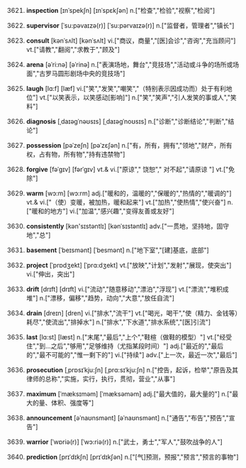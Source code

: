 3621. **inspection**
[ɪnˈspekʃn]  [ɪnˈspɛkʃən]
n.["检查","检验","视察","检阅"]  

3622. **supervisor**
[ˈsu:pəvaɪzə(r)]  [ˈsu:pərvaɪzə(r)]
n.["监督者，管理者","镇长"]  

3623. **consult**
[kənˈsʌlt]  [kənˈsʌlt]
vi.["商议，商量","[医]会诊","咨询","充当顾问"]  vt.["请教","翻阅","求教于","顾及"]  

3624. **arena**
[əˈri:nə]  [əˈrinə]
n.["表演场地，舞台","竞技场","活动或斗争的场所或场面","古罗马圆形剧场中央的竞技场"]  

3625. **laugh**
[lɑ:f]  [læf]
vi.["笑","发笑","嘲笑","（特别表示因成功而）处于有利地位"]  vt.["以笑表示，以笑感动[影响]"]  n.["笑","笑声","引人发笑的事或人","笑料"]  

3626. **diagnosis**
[ˌdaɪəgˈnəʊsɪs]  [ˌdaɪəgˈnoʊsɪs]
n.["诊断","诊断结论","判断","结论"]  

3627. **possession**
[pəˈzeʃn]  [pəˈzɛʃən]
n.["有，所有，拥有","领地","财产，所有权，占有物，所有物","持有违禁物"]  

3628. **forgive**
[fəˈgɪv]  [fərˈgɪv]
vt.& vi.["原谅"," 饶恕"," 对不起","请原谅 "]  vt.["免除"]  

3629. **warm**
[wɔ:m]  [wɔ:rm]
adj.["暖和的，温暖的","保暖的","热情的","暖调的"]  vt.& vi.["（使）变暖，被加热，暖和起来"]  vt.["加热","使热情","使兴奋"]  n.["暖和的地方"]  vi.["加温","感兴趣","变得友善或友好"]  

3630. **consistently**
[kən'sɪstəntlɪ]  [kənˈsɪstəntlɪ]
adv.["一贯地，坚持地，固守地","总"]  

3631. **basement**
[ˈbeɪsmənt]  [ˈbesmənt]
n.["地下室","[建]基底，底部"]  

3632. **project**
[ˈprɒdʒekt]  [ˈprɑ:dʒekt]
vt.["放映","计划","发射","展现，使突出"]  vi.["伸出，突出"]  

3633. **drift**
[drɪft]  [drɪft]
vi.["流动","随意移动","漂泊","浮现"]  vt.["漂流","堆积成堆"]  n.["漂移，偏移","趋势，动向","大意","放任自流"]  

3634. **drain**
[dreɪn]  [dren]
vi.["排水","流干"]  vt.["喝光，喝干","使（精力、金钱等）耗尽","使流出","排掉水"]  n.["排水","下水道","排水系统","[医]引流"]  

3635. **last**
[lɑ:st]  [læst]
n.["末尾","最后","上个","鞋楦（做鞋的模型）"]  vt.["经受住","到…之后","够用","足够维持（尤指某段时间）"]  adj.["最近的","最后的","最不可能的","惟一剩下的"]  vi.["持续"]  adv.["上一次，最近一次","最后"]  

3636. **prosecution**
[ˌprɒsɪˈkju:ʃn]  [ˌprɑ:sɪˈkju:ʃn]
n.["控告，起诉，检举","原告及其律师的总称","实施，实行，执行，贯彻，营业","从事"]  

3637. **maximum**
[ˈmæksɪməm]  [ˈmæksəməm]
adj.["最大值的，最大量的"]  n.["最大的量、体积、强度等"]  

3638. **announcement**
[əˈnaʊnsmənt]  [əˈnaʊnsmənt]
n.["通告","布告","预告","宣告"]  

3639. **warrior**
[ˈwɒriə(r)]  [ˈwɔ:riə(r)]
n.["武士，勇士","军人","鼓吹战争的人"]  

3640. **prediction**
[prɪˈdɪkʃn]  [prɪˈdɪkʃən]
n.["[气]预测，预报","预言","预言的事物"]  

